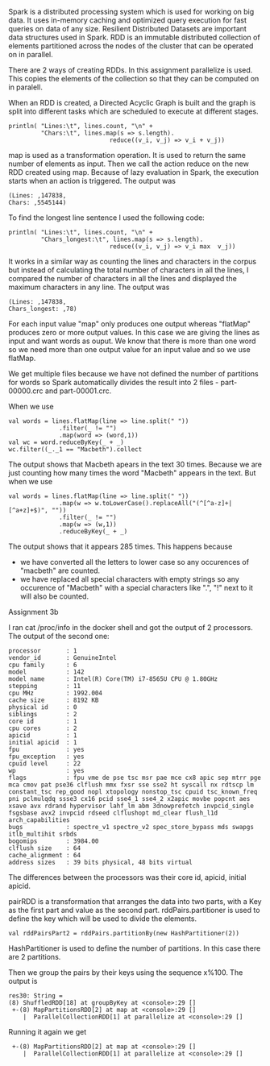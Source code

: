 Spark is a distributed processing system which is used for working on big data. It uses in-memory caching and optimized query execution for fast queries on data of any size. Resilient Distributed Datasets are important data structures used in Spark.  RDD is an immutable distributed collection of elements partitioned across the nodes of the cluster that can be operated on in parallel.

There are 2 ways of creating RDDs. In this assignment parallelize is used. This copies the elements of the collection so that they can be computed on in paralell. 

When an RDD is created, a Directed Acyclic Graph is built and the graph is split into different tasks which are scheduled to execute at different stages.
```
println( "Lines:\t", lines.count, "\n" + 
         "Chars:\t", lines.map(s => s.length).
                            reduce((v_i, v_j) => v_i + v_j))
```
map is used as a transformation operation. It is used to return the same number of elements as input. Then we call the action reduce on the new RDD created using map. Because of lazy evaluation in Spark, the execution starts when an action is triggered.
The output was 
```
(Lines: ,147838,
Chars: ,5545144)
```
To find the longest line sentence I used the following code:
```
println( "Lines:\t", lines.count, "\n" + 
         "Chars_longest:\t", lines.map(s => s.length).
                            reduce((v_i, v_j) => v_i max  v_j))
```
It works in a similar way as counting the lines and characters in the corpus but instead of calculating the total number of characters in all the lines, I compared the number of characters in all the lines and displayed the maximum characters in any line.
The output was
```
(Lines: ,147838,
Chars_longest: ,78)
```
For each input value "map" only produces one output whereas "flatMap" produces zero or more output values. In this case we are giving the lines as input and want words as ouput. We know that there is more than one word so we need more than one output value for an input value and so we use flatMap. 

We get multiple files because we have not defined the number of partitions for words so Spark automatically divides the result into 2 files - part-00000.crc and part-00001.crc.
 
When we use
```
val words = lines.flatMap(line => line.split(" "))
              .filter(_ != "")
              .map(word => (word,1))
val wc = word.reduceByKey(_ + _)
wc.filter((_._1 == "Macbeth").collect
```
The output shows that Macbeth apears in the text 30 times. Because we are just counting how many times the word "Macbeth" appears in the text.
But when we use  
```
val words = lines.flatMap(line => line.split(" "))
              .map(w => w.toLowerCase().replaceAll("(^[^a-z]+|[^a+z]+$)", ""))
              .filter(_ != "")
              .map(w => (w,1))
              .reduceByKey(_ + _) 
```
The output shows that it appears 285 times. This happens because
- we have converted all the letters to lower case so any occurences of "macbeth" are counted. 
- we have replaced all special characters with empty strings so any occurence of "Macbeth" with a special characters like ".", "!"  next to it will also be counted.

Assignment 3b

I ran  cat /proc/info in the docker shell and got the output of 2 processors. The output of the second one:
```
processor       : 1
vendor_id       : GenuineIntel
cpu family      : 6
model           : 142
model name      : Intel(R) Core(TM) i7-8565U CPU @ 1.80GHz
stepping        : 11
cpu MHz         : 1992.004
cache size      : 8192 KB
physical id     : 0
siblings        : 2
core id         : 1
cpu cores       : 2
apicid          : 1
initial apicid  : 1
fpu             : yes
fpu_exception   : yes
cpuid level     : 22
wp              : yes
flags           : fpu vme de pse tsc msr pae mce cx8 apic sep mtrr pge mca cmov pat pse36 clflush mmx fxsr sse sse2 ht syscall nx rdtscp lm constant_tsc rep_good nopl xtopology nonstop_tsc cpuid tsc_known_freq pni pclmulqdq ssse3 cx16 pcid sse4_1 sse4_2 x2apic movbe popcnt aes xsave avx rdrand hypervisor lahf_lm abm 3dnowprefetch invpcid_single fsgsbase avx2 invpcid rdseed clflushopt md_clear flush_l1d arch_capabilities
bugs            : spectre_v1 spectre_v2 spec_store_bypass mds swapgs itlb_multihit srbds
bogomips        : 3984.00
clflush size    : 64
cache_alignment : 64
address sizes   : 39 bits physical, 48 bits virtual
```

The differences between the processors was their core id, apicid, initial apicid.

pairRDD is a transformation that arranges the data into two parts, with a Key as the first part and value as the second part.
rddPairs.partitioner is used to define the key which will be used to divide the elements. 
```
val rddPairsPart2 = rddPairs.partitionBy(new HashPartitioner(2))
```
HashPartitioner is used to define the number of partitions.
In this case there are 2 partitions. 

Then we group the pairs by their keys using the sequence x%100. The output is 
```
res30: String =
(8) ShuffledRDD[18] at groupByKey at <console>:29 []
 +-(8) MapPartitionsRDD[2] at map at <console>:29 []
    |  ParallelCollectionRDD[1] at parallelize at <console>:29 []
```

Running it again we get
```(8) ShuffledRDD[19] at groupByKey at <console>:29 []
 +-(8) MapPartitionsRDD[2] at map at <console>:29 []
    |  ParallelCollectionRDD[1] at parallelize at <console>:29 []
```

